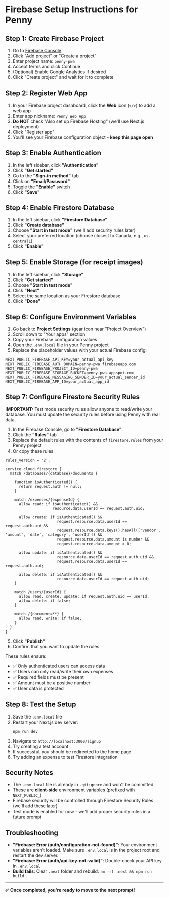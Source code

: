 # Firebase Setup Instructions for Penny

## Step 1: Create Firebase Project

1. Go to [Firebase Console](https://console.firebase.google.com/)
2. Click "Add project" or "Create a project"
3. Enter project name: `penny-pwa`
4. Accept terms and click Continue
5. (Optional) Enable Google Analytics if desired
6. Click "Create project" and wait for it to complete

## Step 2: Register Web App

1. In your Firebase project dashboard, click the **Web** icon (`</>`) to add a web app
2. Enter app nickname: `Penny Web App`
3. **Do NOT** check "Also set up Firebase Hosting" (we'll use Next.js deployment)
4. Click "Register app"
5. You'll see your Firebase configuration object - **keep this page open**

## Step 3: Enable Authentication

1. In the left sidebar, click **"Authentication"**
2. Click **"Get started"**
3. Go to the **"Sign-in method"** tab
4. Click on **"Email/Password"**
5. Toggle the **"Enable"** switch
6. Click **"Save"**

## Step 4: Enable Firestore Database

1. In the left sidebar, click **"Firestore Database"**
2. Click **"Create database"**
3. Choose **"Start in test mode"** (we'll add security rules later)
4. Select your preferred location (choose closest to Canada, e.g., `us-central1`)
5. Click **"Enable"**

## Step 5: Enable Storage (for receipt images)

1. In the left sidebar, click **"Storage"**
2. Click **"Get started"**
3. Choose **"Start in test mode"**
4. Click **"Next"**
5. Select the same location as your Firestore database
6. Click **"Done"**

## Step 6: Configure Environment Variables

1. Go back to **Project Settings** (gear icon near "Project Overview")
2. Scroll down to "Your apps" section
3. Copy your Firebase configuration values
4. Open the `.env.local` file in your Penny project
5. Replace the placeholder values with your actual Firebase config:

```env
NEXT_PUBLIC_FIREBASE_API_KEY=your_actual_api_key
NEXT_PUBLIC_FIREBASE_AUTH_DOMAIN=penny-pwa.firebaseapp.com
NEXT_PUBLIC_FIREBASE_PROJECT_ID=penny-pwa
NEXT_PUBLIC_FIREBASE_STORAGE_BUCKET=penny-pwa.appspot.com
NEXT_PUBLIC_FIREBASE_MESSAGING_SENDER_ID=your_actual_sender_id
NEXT_PUBLIC_FIREBASE_APP_ID=your_actual_app_id
```

## Step 7: Configure Firestore Security Rules

**IMPORTANT:** Test mode security rules allow anyone to read/write your database. You must update the security rules before using Penny with real data.

1. In the Firebase Console, go to **"Firestore Database"**
2. Click the **"Rules"** tab
3. Replace the default rules with the contents of `firestore.rules` from your Penny project
4. Or copy these rules:

```
rules_version = '2';

service cloud.firestore {
  match /databases/{database}/documents {
    
    function isAuthenticated() {
      return request.auth != null;
    }
    
    match /expenses/{expenseId} {
      allow read: if isAuthenticated() && 
                     resource.data.userId == request.auth.uid;
      
      allow create: if isAuthenticated() && 
                       request.resource.data.userId == request.auth.uid &&
                       request.resource.data.keys().hasAll(['vendor', 'amount', 'date', 'category', 'userId']) &&
                       request.resource.data.amount is number &&
                       request.resource.data.amount > 0;
      
      allow update: if isAuthenticated() && 
                       resource.data.userId == request.auth.uid &&
                       request.resource.data.userId == request.auth.uid;
      
      allow delete: if isAuthenticated() && 
                       resource.data.userId == request.auth.uid;
    }
    
    match /users/{userId} {
      allow read, create, update: if request.auth.uid == userId;
      allow delete: if false;
    }
    
    match /{document=**} {
      allow read, write: if false;
    }
  }
}
```

5. Click **"Publish"**
6. Confirm that you want to update the rules

These rules ensure:
- ✅ Only authenticated users can access data
- ✅ Users can only read/write their own expenses
- ✅ Required fields must be present
- ✅ Amount must be a positive number
- ✅ User data is protected

## Step 8: Test the Setup

1. Save the `.env.local` file
2. Restart your Next.js dev server:
   ```bash
   npm run dev
   ```
3. Navigate to `http://localhost:3000/signup`
4. Try creating a test account
5. If successful, you should be redirected to the home page
6. Try adding an expense to test Firestore integration

## Security Notes

- The `.env.local` file is already in `.gitignore` and won't be committed
- These are **client-side** environment variables (prefixed with `NEXT_PUBLIC_`)
- Firebase security will be controlled through Firestore Security Rules (we'll add these later)
- Test mode is enabled for now - we'll add proper security rules in a future prompt

## Troubleshooting

- **"Firebase: Error (auth/configuration-not-found)"**: Your environment variables aren't loaded. Make sure `.env.local` is in the project root and restart the dev server.
- **"Firebase: Error (auth/api-key-not-valid)"**: Double-check your API key in `.env.local`
- **Build fails**: Clear `.next` folder and rebuild: `rm -rf .next && npm run build`

---

**✅ Once completed, you're ready to move to the next prompt!**
